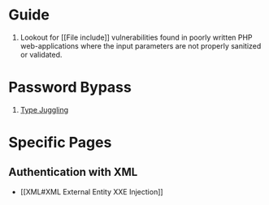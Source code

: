 # Guide

1. Lookout for [[File include]] vulnerabilities found in poorly written PHP web-applications where the input parameters are not properly sanitized or validated.

# Password Bypass

1. [Type Juggling](https://www.netsparker.com/blog/web-security/type-juggling-authentication-bypass-cms-made-simple/)


# Specific Pages

## Authentication with XML

* [[XML#XML External Entity XXE Injection]]


